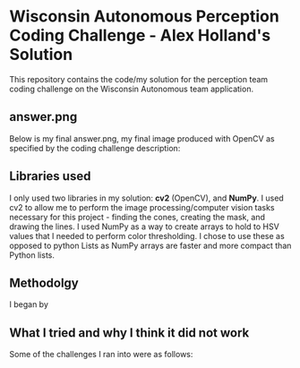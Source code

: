 # Wisconsin Autonomous Perception Coding Challenge - Alex Holland's Solution
This repository contains the code/my solution for the perception team coding challenge on the Wisconsin Autonomous team application.
 
 
## answer.png
Below is my final answer.png, my final image produced with OpenCV as specified by the coding challenge description:

## Libraries used
I only used two libraries in my solution: **cv2** (OpenCV), and **NumPy**. 
I used cv2 to allow me to perform the image processing/computer vision tasks necessary for this project - finding the cones, creating the mask, and drawing the lines.
I used NumPy as a way to create arrays to hold to HSV values that I needed to perform color thresholding. I chose to use these as opposed to python Lists as NumPy arrays are faster and more compact than Python lists.

## Methodolgy
I began by 

## What I tried and why I think it did not work
Some of the challenges I ran into were as follows:
